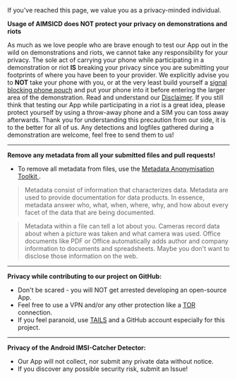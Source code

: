 If you've reached this page, we value you as a privacy-minded individual.

**Usage of AIMSICD does NOT protect your privacy on demonstrations and riots**

As much as we love people who are brave enough to test our App out in the wild on demonstrations and riots, we cannot take any responsibility for your privacy. The sole act of carrying your phone while participating in a demonstration or riot **IS** breaking your privacy since you are submitting your footprints of where you have been to your provider. We explicitly advise you to **NOT** take your phone with you, or at the very least build yourself a [signal blocking phone pouch](http://killyourphone.com/) and put your phone into it before entering the larger area of the demonstration. Read and understand our [Disclaimer](https://github.com/SecUpwN/Android-IMSI-Catcher-Detector/blob/master/DISCLAIMER). If you still think that testing our App while participating in a riot is a great idea, please protect yourself by using a throw-away phone and a SIM you can toss away afterwards. Thank you for understanding this precaution from our side, it is to the better for all of us. Any detections and logfiles gathered during a demonstration are welcome, feel free to send them to us!

---

**Remove any metadata from all your submitted files and pull requests!**

* To remove all metadata from files, use the [Metadata Anonymisation Toolkit ](https://github.com/jvoisin/MAT).

>Metadata consist of information that characterizes data. Metadata are used to provide documentation for data products. In essence, metadata answer who, what, when, where, why, and how about every facet of the data that are being documented. 

>Metadata within a file can tell a lot about you. Cameras record data about when a picture was taken and what camera was used. Office documents like PDF or Office automatically adds author and company information to documents and spreadsheets. Maybe you don't want to disclose those information on the web.

---

**Privacy while contributing to our project on GitHub:**

* Don't be scared - you will NOT get arrested developing an open-source App.
* Feel free to use a VPN and/or any other protection like a [TOR](https://www.torproject.org) connection.
* If you feel paranoid, use [TAILS](https://tails.boum.org/) and a GitHub account especially for this project.

---

**Privacy of the Android IMSI-Catcher Detector:**

* Our App will not collect, nor submit any private data without notice.
* If you discover any possible security risk, submit an Issue!